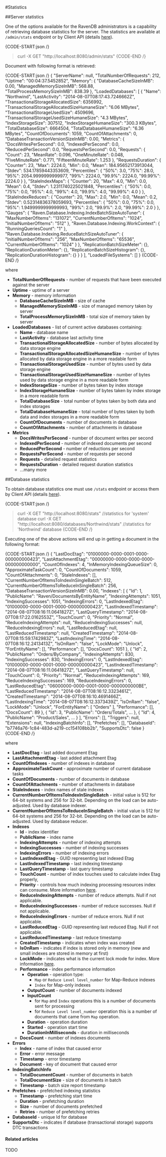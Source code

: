 #Statistics

##Server statistics

One of the options available for the RavenDB administrators is a capability of retrieving database statistics for the server. The statistics are available at `/admin/stats` endpoint or by Client API (details [here](../../client-api/commands/how-to/get-database-and-server-statistics)).

{CODE-START:json /}
   > curl -X GET "http://localhost:8080/admin/stats"
{CODE-END /}

Document with following format is retrieved:

{CODE-START:json /}
    {
      "ServerName": null,
      "TotalNumberOfRequests": 212,
      "Uptime": "00:04:37.5452852",
      "Memory": {
        "DatabaseCacheSizeInMB": 0.00,
        "ManagedMemorySizeInMB": 568.88,
        "TotalProcessMemorySizeInMB": 838.39
      },
      "LoadedDatabases": [
        {
          "Name": "Northwind",
          "LastActivity": "2014-08-07T08:17:43.7246662Z",
          "TransactionalStorageAllocatedSize": 6356992,
          "TransactionalStorageAllocatedSizeHumaneSize": "6.06 MBytes",
          "TransactionalStorageUsedSize": 4509696,
          "TransactionalStorageUsedSizeHumaneSize": "4.3 MBytes",
          "IndexStorageSize": 307512,
          "IndexStorageHumaneSize": "300.3 KBytes",
          "TotalDatabaseSize": 6664504,
          "TotalDatabaseHumaneSize": "6.36 MBytes",
          "CountOfDocuments": 1059,
          "CountOfAttachments": 0,
          "DatabaseTransactionVersionSizeInMB": 0.00,
          "Metrics": {
            "DocsWritesPerSecond": 0.0,
            "IndexedPerSecond": 0.0,
            "ReducedPerSecond": 0.0,
            "RequestsPerSecond": 0.0,
            "Requests": {
              "Count": 23,
              "MeanRate": 0.096,
              "OneMinuteRate": 0.048,
              "FiveMinuteRate": 0.771,
              "FifteenMinuteRate": 1.253
            },
            "RequestsDuration": {
              "Counter": 23,
              "Max": 2224.0,
              "Min": 0.0,
              "Mean": 184.95652173913044,
              "Stdev": 534.17859443353609,
              "Percentiles": {
                "50%": 3.0,
                "75%": 28.0,
                "95%": 2054.9999999999977,
                "99%": 2224.0,
                "99.9%": 2224.0,
                "99.99%": 2224.0
              }
            },
            "StaleIndexMaps": {
              "Counter": 20,
              "Max": 4.0,
              "Min": 0.0,
              "Mean": 0.4,
              "Stdev": 1.2311740225021848,
              "Percentiles": {
                "50%": 0.0,
                "75%": 0.0,
                "95%": 4.0,
                "99%": 4.0,
                "99.9%": 4.0,
                "99.99%": 4.0
              }
            },
            "StaleIndexReduces": {
              "Counter": 20,
              "Max": 2.0,
              "Min": 0.0,
              "Mean": 0.2,
              "Stdev": 0.52314836378059693,
              "Percentiles": {
                "50%": 0.0,
                "75%": 0.0,
                "95%": 1.9499999999999993,
                "99%": 2.0,
                "99.9%": 2.0,
                "99.99%": 2.0
              }
            },
            "Gauges": {
              "Raven.Database.Indexing.IndexBatchSizeAutoTuner": {
                "MaxNumberOfItems": "131072",
                "CurrentNumberOfItems": "1024",
                "InitialNumberOfItems": "512"
              },
              "Raven.Database.Indexing.WorkContext": {
                "RunningQueriesCount": "1"
              },
              "Raven.Database.Indexing.ReduceBatchSizeAutoTuner": {
                "InitialNumberOfItems": "256",
                "MaxNumberOfItems": "65536",
                "CurrentNumberOfItems": "1024"
              }
            },
            "ReplicationBatchSizeMeter": {},
            "ReplicationDurationMeter": {},
            "ReplicationBatchSizeHistogram": {},
            "ReplicationDurationHistogram": {}
          }
        }
      ],
      "LoadedFileSystems": []
    }
{CODE-END /}

where    

* **TotalNumberOfRequests** - number of requests that have been executed against the server   
* **Uptime** - uptime of a server      
* **Memory** - memory information   
    * **DatabaseCacheSizeInMB** - size of cache
    * **ManagedMemorySizeInMB** - size of managed memory taken by server   
    * **TotalProcessMemorySizeInMB** - total size of memory taken by server    
* **LoadedDatabases** - list of current active databases containing:    
   * **Name** - database name   
   * **LastActivity** - database last activity time   
   * **TransactionalStorageAllocatedSize** - number of bytes allocated by data storage engine
   * **TransactionalStorageAllocatedSizeHumaneSize** - number of bytes allocated by data storage engine in a more readable form
   * **TransactionalStorageUsedSize** - number of bytes used by data storage engine
   * **TransactionalStorageUsedSizeHumaneSize** - number of bytes used by data storage engine in a more readable form
   * **IndexStorageSize** - number of bytes taken by index storage
   * **IndexStorageHumaneSize** - number of bytes taken by index storage in a more readable form
   * **TotalDatabaseSize** - total number of bytes taken by both data and index storages
   * **TotalDatabaseHumaneSize** - total number of bytes taken by both data and index storages in a more readable form
   * **CountOfDocuments** - number of documents in database
   * **CountOfAttachments** - number of attachments in database
* **Metrics**
    * **DocsWritesPerSecond** - number of document writes per second
    * **IndexedPerSecond** - number of indexed documents per second
    * **ReducedPerSecond** - number of reductions per second
    * **RequestsPerSecond** - number of requests per second
    * **Requests** - detailed request statistics
    * **RequestsDuration** - detailed request duration statistics
    * ...many more

##Database statistics

To obtain database statistics one must use `/stats` endpoint or access them by Client API (details [here](../../client-api/commands/how-to/get-database-and-server-statistics)).

{CODE-START:json /}
   > curl -X GET "http://localhost:8080/stats" //statistics for 'system' database
   > curl -X GET "http://localhost:8080/databases/Northwind/stats" //statistics for 'Northwind' database
{CODE-END /}

Executing one of the above actions will end up in getting a document in the following format:

{CODE-START:json /}
    {
      "LastDocEtag": "01000000-0000-0001-0000-000000000423",
      "LastAttachmentEtag": "00000000-0000-0000-0000-000000000000",
      "CountOfIndexes": 4,
      "InMemoryIndexingQueueSize": 0,
      "ApproximateTaskCount": 0,
      "CountOfDocuments": 1059,
      "CountOfAttachments": 0,
      "StaleIndexes": [],
      "CurrentNumberOfItemsToIndexInSingleBatch": 512,
      "CurrentNumberOfItemsToReduceInSingleBatch": 256,
      "DatabaseTransactionVersionSizeInMB": 0.00,
      "Indexes": [
        {
          "Id": 1,
          "PublicName": "Raven/DocumentsByEntityName",
          "IndexingAttempts": 1051,
          "IndexingSuccesses": 1051,
          "IndexingErrors": 0,
          "LastIndexedEtag": "01000000-0000-0001-0000-000000000423",
          "LastIndexedTimestamp": "2014-08-07T08:16:11.0641827Z",
          "LastQueryTimestamp": "2014-08-07T08:17:22.0162553Z",
          "TouchCount": 0,
          "Priority": "Normal",
          "ReduceIndexingAttempts": null,
          "ReduceIndexingSuccesses": null,
          "ReduceIndexingErrors": null,
          "LastReducedEtag": null,
          "LastReducedTimestamp": null,
          "CreatedTimestamp": "2014-08-07T08:15:59.1742983Z",
          "LastIndexingTime": "2014-08-07T08:16:12.2413413Z",
          "IsOnRam": "false",
          "LockMode": "Unlock",
          "ForEntityName": [],
          "Performance": [],
          "DocsCount": 1051
        },
        {
          "Id": 2,
          "PublicName": "Orders/ByCompany",
          "IndexingAttempts": 830,
          "IndexingSuccesses": 830,
          "IndexingErrors": 0,
          "LastIndexedEtag": "01000000-0000-0001-0000-000000000423",
          "LastIndexedTimestamp": "2014-08-07T08:16:11.0641827Z",
          "LastQueryTimestamp": null,
          "TouchCount": 0,
          "Priority": "Normal",
          "ReduceIndexingAttempts": 169,
          "ReduceIndexingSuccesses": 169,
          "ReduceIndexingErrors": 0,
          "LastReducedEtag": "06000000-0000-0001-0000-0000000000BE",
          "LastReducedTimestamp": "2014-08-07T08:16:12.3323461Z",
          "CreatedTimestamp": "2014-08-07T08:16:10.4691466Z",
          "LastIndexingTime": "2014-08-07T08:16:12.3373439Z",
          "IsOnRam": "false",
          "LockMode": "Unlock",
          "ForEntityName": [
            "Orders"
          ],
          "Performance": [],
          "DocsCount": 89
        },
        {
          "Id": 3,
          "PublicName": "Orders/Totals",
          ...
        },
        {
          "Id": 4,
          "PublicName": "Product/Sales",
          ...
        }
      ],
      "Errors": [],
      "Triggers": null,
      "Extensions": null,
      "IndexingBatchInfo": [],
      "Prefetches": [],
      "DatabaseId": "b7746a76-1c84-483d-a219-cc154108bb2b",
      "SupportsDtc": false
    }
{CODE-END /}

where

* **LastDocEtag** - last added document Etag   
* **LastAttachmentEtag** - last added attachment Etag   
* **CountOfIndexes** - number of indexes in database   
* **ApproximateTaskCount** - approximate number of current database tasks   
* **CountOfDocuments** - number of documents in database   
* **CountOfAttachments** - number of attachments in database
* **StaleIndexes** - index names of stale indexes   
* **CurrentNumberOfItemsToIndexInSingleBatch** - initial value is 512 for 64-bit systems and 256 for 32-bit. Depending on the load can be auto-adjusted. Used by database indexer.   
* **CurrentNumberOfItemsToReduceInSingleBatch** - initial value is 512 for 64-bit systems and 256 for 32-bit. Depending on the load can be auto-adjusted. Used by database reducer.     
* **Indexes**    
   * **Id** - index identifier
   * **PublicName** - index name
   * **IndexingAttempts** - number of indexing attempts    
   * **IndexingSuccesses** - number of indexing successes   
   * **IndexingErrors** - number of indexing errors  
   * **LastIndexedEtag** - GUID representing last indexed Etag  
   * **LastIndexedTimestamp** - last indexing timestamp  
   * **LastQueryTimestamp** - last query timestamp 
   * **TouchCount** - number of index touches used to calculate index Etag properly,  
   * **Priority** - controls how much indexing processing resources index can consume. More information [here](../../server/administration/index-administration#index-prioritization).
   * **ReduceIndexingAttempts** - number of reduce attempts. Null if not applicable.   
   * **ReduceIndexingSuccesses** - number of reduce successes. Null if not applicable.   
   * **ReduceIndexingErrors** - number of reduce errors. Null if not applicable.   
   * **LastReducedEtag** - GUID representing last reduced Etag. Null if not applicable.     
   * **LastReducedTimestamp** - last reduce timestamp       
   * **CreatedTimestamp** - indicates when index was created
   * **IsOnRam** - indicates if index is stored only in memory (new and small indexes are stored in memory at first)
   * **LockMode** - indicates what is the current lock mode for index. More information [here](../../server/administration/index-administration#index-locking).
   * **Performance** - index performance information      
      * **Operation** - operation type:
         * `Map` or `Reduce Level level_number` for Map-Reduce indexes
         * `Index` for Map-only indexes       
      * **OutputCount** - number of documents indexed      
      * **InputCount**   
         * for `Map` and `Index` operations this is a number of documents sent for processing   
         * for `Reduce Level level_number` operation this is a number of documents that came from `Map` operation.   
      * **Duration** - operation duration      
      * **Started** - operation start time    
      * **DurationInMilliseconds** - duration in milliseconds     
    * **DocsCount** - number of indexes documents
* **Errors**
   * **Index** - name of index that caused error    
   * **Error** - error message    
   * **Timestamp** - error timestamp   
   * **Document** - key of document that caused error     
* **IndexingBatchInfo**   
   * **TotalDocumentCount** - number of documents in batch   
   * **TotalDocumentSize** - size of documents in batch
   * **Timestamp** - batch size report timestamp        
* **Prefetches** - prefetched indexing statistics        
   * **Timestamp** - prefetching start time     
   * **Duration** - prefetching duration      
   * **Size** - number of documents prefetched      
   * **Retries** - number of prefetching retries  
* **DatabaseId** - unique Id for database
* **SupportsDtc** - indicates if database (transactional storage) supports DTC transactions    

#### Related articles

TODO

